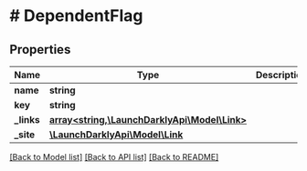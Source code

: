 # # DependentFlag

## Properties

Name | Type | Description | Notes
------------ | ------------- | ------------- | -------------
**name** | **string** |  | [optional]
**key** | **string** |  |
**_links** | [**array<string,\LaunchDarklyApi\Model\Link>**](Link.md) |  |
**_site** | [**\LaunchDarklyApi\Model\Link**](Link.md) |  |

[[Back to Model list]](../../README.md#models) [[Back to API list]](../../README.md#endpoints) [[Back to README]](../../README.md)
